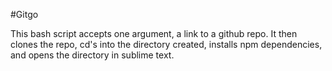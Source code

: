#Gitgo

This bash script accepts one argument, a link to a github repo. It then clones the repo, cd's into the directory created, installs npm dependencies, and opens the directory in sublime text.